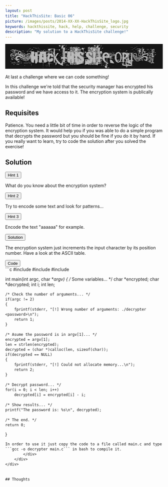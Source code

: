 ```yaml
---
layout: post
title: "HackThisSite: Basic 06"
picture: /images/posts/2014-XX-XX-HackThisSite_logo.jpg
keywords: hackthissite, hack, help, challenge, security
description: "My solution to a HackThisSite challenge!"
---
```


![hackthissitelogo](/images/posts/2014-XX-XX-HackThisSite_logo.jpg "HackThisSite logo")

At last a challenge where we can code something!

In this challenge we're told that the security manager has encrypted his password and we have access to it. The encryption system is publically available!

<!--more-->

## Requisites

Patience. You need a little bit of time in order to reverse the logic of the encryption system. It would help you if you was able to do a simple program that decrypts the password but you should be fine if you do it by hand. If you really want to learn, try to code the solution after you solved the exercise!


## Solution

<div class="panel panel-default">
	<div class="panel-heading">
		<button type="button" class="btn btn-default btn-xs spoiler-trigger" data-toggle="collapse">Hint 1</button>
	</div>
	<div class="panel-collapse collapse out">
		<div class="panel-body">
			<p>What do you know about the encryption system?</p>
		</div>
	</div>
</div>
<div class="panel panel-default">
	<div class="panel-heading">
		<button type="button" class="btn btn-default btn-xs spoiler-trigger" data-toggle="collapse">Hint 2</button>
	</div>
	<div class="panel-collapse collapse out">
		<div class="panel-body">
			<p>Try to encode some text and look for patterns...</p>
		</div>
	</div>
</div>
<div class="panel panel-default">
	<div class="panel-heading">
		<button type="button" class="btn btn-default btn-xs spoiler-trigger" data-toggle="collapse">Hint 3</button>
	</div>
	<div class="panel-collapse collapse out">
		<div class="panel-body">
			<p>Encode the text "aaaaaa" for example.</p>
		</div>
	</div>
</div>
<div class="panel panel-default">
	<div class="panel-heading">
		<button type="button" class="btn btn-default btn-xs spoiler-trigger" data-toggle="collapse">Solution</button>
	</div>
	<div class="panel-collapse collapse out">
		<div class="panel-body">
			<p>The encryption system just increments the input character by its position number. Have a look at the ASCII table.</p>
		</div>
	</div>
</div>
<div class="panel panel-default">
	<div class="panel-heading">
		<button type="button" class="btn btn-default btn-xs spoiler-trigger" data-toggle="collapse">Code</button>
	</div>
	<div class="panel-collapse collapse out">
		<div class="panel-body">
```c
#include <stdio.h>
#include <string.h>
#include <stdlib.h>

int main(int argc, char **argv)
{
	/* Some variables... */
	char *encrypted;
	char *decrypted;
	int i;
	int len;

	/* Check the number of arguments... */
	if(argc != 2)
	{
		fprintf(stderr, "[!] Wrong number of arguments: ./decrypter <password>\n");
		return 1;
	}

	/* Asume the password is in argv[1]... */
	encrypted = argv[1];
	len = strlen(encrypted);
	decrypted = (char *)calloc(len, sizeof(char));
	if(decrypted == NULL)
	{
		fprintf(stderr, "[!] Could not allocate memory...\n");
		return 2;
	}

	/* Decrypt password... */
	for(i = 0; i < len; i++)
		decrypted[i] = encrypted[i] - i;

	/* Show results... */
	printf("The password is: %s\n", decrypted);

	/* The end. */
	return 0;
}
```
In order to use it just copy the code to a file called main.c and type ```gcc -o decrypter main.c``` in bash to compile it.
		</div>
	</div>
</div>


## Thoughts


